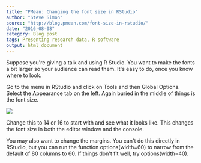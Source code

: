 ```yaml
---
title: "PMean: Changing the font size in RStudio"
author: "Steve Simon"
source: "http://blog.pmean.com/font-size-in-rstudio/"
date: "2016-08-08"
category: Blog post
tags: Presenting research data, R software
output: html_document
---
```


Suppose you're giving a talk and using R Studio. You want to make the
fonts a bit larger so your audience can read them. It's easy to do, once
you know where to look.

<!---More--->

Go to the menu in RStudio and click on Tools and then Global Options.
Select the Appearance tab on the left. Again buried in the middle of
things is the font size.

![](http://www.pmean.com/images/font-size-in-rstudio01.png)



Change this to 14 or 16 to start with and see what it looks like. This
changes the font size in both the editor window and the console.

You may also want to change the margins. You can't do this directly in
RStudio, but you can run the function options(width=60) to narrow from
the default of 80 columns to 60. If things don't fit well, try
options(width=40).


